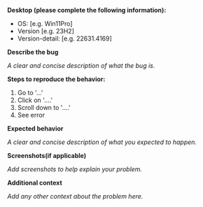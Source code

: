 **Desktop (please complete the following information):**
 - OS: [e.g. Win11Pro]
 - Version [e.g. 23H2]
 - Version-detail: [e.g. 22631.4169]

**Describe the bug**

_A clear and concise description of what the bug is._

**Steps to reproduce the behavior:**
1. Go to '...'
2. Click on '....'
3. Scroll down to '....'
4. See error

**Expected behavior**

_A clear and concise description of what you expected to happen._

**Screenshots(if applicable)**

_Add screenshots to help explain your problem._

**Additional context**

_Add any other context about the problem here._
